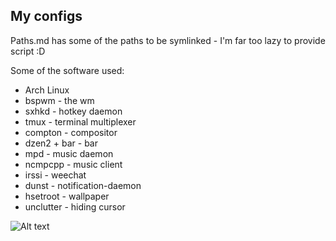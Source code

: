 My configs
----------  

Paths.md has some of the paths to be symlinked - I'm far too lazy to provide script :D

Some of the software used:
 * Arch Linux
 * bspwm - the wm
 * sxhkd - hotkey daemon
 * tmux - terminal multiplexer
 * compton - compositor
 * dzen2 + bar - bar
 * mpd - music daemon
 * ncmpcpp - music client
 * irssi - weechat
 * dunst - notification-daemon
 * hsetroot - wallpaper
 * unclutter - hiding cursor

![Alt text](https://raw.github.com/lumolk/config/master/screenshot.png "bspwm")

